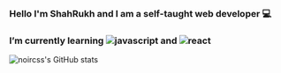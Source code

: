 ### Hello I'm ShahRukh and I am a self-taught web developer 💻
### I’m currently learning ![javascript](https://user-images.githubusercontent.com/95552151/158097266-846338ad-5745-405d-82e5-8585c6c10bfa.png) and ![react](https://user-images.githubusercontent.com/95552151/158097305-e59d3f00-7685-4b5d-9651-fe063a3b5c48.png)


<!--
**noircss/noircss** is a ✨ _special_ ✨ repository because its `README.md` (this file) appears on your GitHub profile.

Here are some ideas to get you started:

- 🔭 I’m currently working on ...
- 🌱 I’m currently learning ...
- 👯 I’m looking to collaborate on ...
- 🤔 I’m looking for help with ...
- 💬 Ask me about ...
- 📫 How to reach me: ...
- 😄 Pronouns: ...
- ⚡ Fun fact: ...
-->
![noircss's GitHub stats](https://github-readme-stats.vercel.app/api?username=noircss&show_icons=true&theme=dracula)
